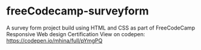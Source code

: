# freeCodecamp-surveyform
A survey form project build using HTML and CSS as part of FreeCodeCamp Responsive Web design Certification
View on codepen: https://codepen.io/mhina/full/pYmgPQ
